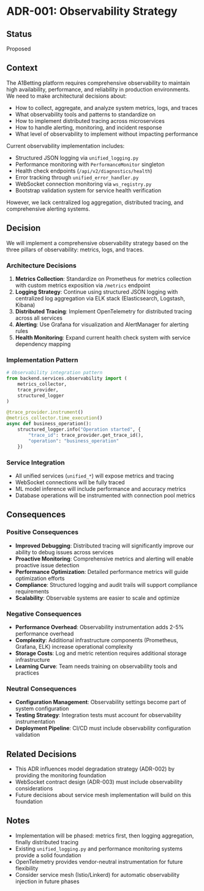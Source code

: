 # ADR-001: Observability Strategy

## Status

Proposed

## Context

The A1Betting platform requires comprehensive observability to maintain high availability, performance, and reliability in production environments. We need to make architectural decisions about:

- How to collect, aggregate, and analyze system metrics, logs, and traces
- What observability tools and patterns to standardize on
- How to implement distributed tracing across microservices
- How to handle alerting, monitoring, and incident response
- What level of observability to implement without impacting performance

Current observability implementation includes:

- Structured JSON logging via `unified_logging.py`
- Performance monitoring with `PerformanceMonitor` singleton
- Health check endpoints (`/api/v2/diagnostics/health`)
- Error tracking through `unified_error_handler.py`
- WebSocket connection monitoring via `ws_registry.py`
- Bootstrap validation system for service health verification

However, we lack centralized log aggregation, distributed tracing, and comprehensive alerting systems.

## Decision

We will implement a comprehensive observability strategy based on the three pillars of observability: metrics, logs, and traces.

### Architecture Decisions

1. **Metrics Collection**: Standardize on Prometheus for metrics collection with custom metrics exposition via `/metrics` endpoint
2. **Logging Strategy**: Continue using structured JSON logging with centralized log aggregation via ELK stack (Elasticsearch, Logstash, Kibana)
3. **Distributed Tracing**: Implement OpenTelemetry for distributed tracing across all services
4. **Alerting**: Use Grafana for visualization and AlertManager for alerting rules
5. **Health Monitoring**: Expand current health check system with service dependency mapping

### Implementation Pattern

```python
# Observability integration pattern
from backend.services.observability import (
    metrics_collector,
    trace_provider, 
    structured_logger
)

@trace_provider.instrument()
@metrics_collector.time_execution()
async def business_operation():
    structured_logger.info("Operation started", {
        "trace_id": trace_provider.get_trace_id(),
        "operation": "business_operation"
    })
```

### Service Integration

- All unified services (`unified_*`) will expose metrics and tracing
- WebSocket connections will be fully traced
- ML model inference will include performance and accuracy metrics
- Database operations will be instrumented with connection pool metrics

## Consequences

### Positive Consequences

- **Improved Debugging**: Distributed tracing will significantly improve our ability to debug issues across services
- **Proactive Monitoring**: Comprehensive metrics and alerting will enable proactive issue detection
- **Performance Optimization**: Detailed performance metrics will guide optimization efforts
- **Compliance**: Structured logging and audit trails will support compliance requirements
- **Scalability**: Observable systems are easier to scale and optimize

### Negative Consequences

- **Performance Overhead**: Observability instrumentation adds 2-5% performance overhead
- **Complexity**: Additional infrastructure components (Prometheus, Grafana, ELK) increase operational complexity
- **Storage Costs**: Log and metric retention requires additional storage infrastructure
- **Learning Curve**: Team needs training on observability tools and practices

### Neutral Consequences

- **Configuration Management**: Observability settings become part of system configuration
- **Testing Strategy**: Integration tests must account for observability instrumentation
- **Deployment Pipeline**: CI/CD must include observability configuration validation

## Related Decisions

- This ADR influences model degradation strategy (ADR-002) by providing the monitoring foundation
- WebSocket contract design (ADR-003) must include observability considerations
- Future decisions about service mesh implementation will build on this foundation

## Notes

- Implementation will be phased: metrics first, then logging aggregation, finally distributed tracing
- Existing `unified_logging.py` and performance monitoring systems provide a solid foundation
- OpenTelemetry provides vendor-neutral instrumentation for future flexibility
- Consider service mesh (Istio/Linkerd) for automatic observability injection in future phases